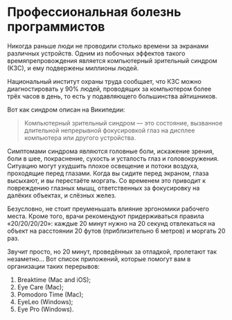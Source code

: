 # Профессиональная болезнь программистов

Никогда раньше люди не проводили столько времени за экранами различных устройств. 
Одним из побочных эффектов такого времяпрепровождения является компьютерный зрительный синдром (КЗС), 
и ему подвержены миллионы людей. 

Национальный институт охраны труда сообщает, что КЗС можно диагностировать у 90% людей, 
проводящих за компьютером более трёх часов в день, то есть у подавляющего большинства айтишников.

Вот как синдром описан на Википедии:

>Компьютерный зрительный синдром — это состояние, вызванное длительной непрерывной фокусировкой глаз на дисплее компьютера или другого устройства. 

Симптомами синдрома являются головные боли, искажение зрения, боли в шее, покраснение, сухость и усталость глаз и головокружения. 
Ситуацию могут ухудшить плохое освещение и потоки воздуха, проходящие перед глазами.
Когда вы сидите перед экраном, глаза высыхают, и вы перестаёте моргать. Со временем это приводит к повреждению глазных мышц,
 ответственных за фокусировку на далёких объектах, и слёзных желез.

Безусловно, не стоит преуменьшать влияние эргономики рабочего места. Кроме того, врачи рекомендуют придерживаться правила «20/20/20/20»: 
каждые 20 минут нужно на 20 секунд отвлекаться на объект на расстоянии 20 футов (приблизительно 6 метров) и моргать 20 раз.
 
Звучит просто, но 20 минут, проведённых за отладкой, пролетают так незаметно… Вот список приложений, которые помогут вам в организации таких перерывов:

1. Breaktime (Mac and iOS);
2. Eye Care (Mac);
3. Pomodoro Time (Mac);
4. EyeLeo (Windows);
5. Eye Pro (Windows).


